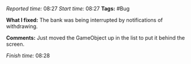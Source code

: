 
*Reported time:* 08:27
*Start time:* 08:27
**Tags:** #Bug 

**What I fixed:**
The bank was being interrupted by notifications of withdrawing.

**Comments:**
Just moved the GameObject up in the list to put it behind the screen.

*Finish time:* 08:28